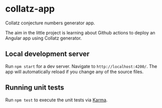 # collatz-app

Collatz conjecture numbers generator app.

The aim in the little project is learning about Github actions to deploy an Angular app using Collatz generator.

## Local development server

Run `npm start` for a dev server. Navigate to `http://localhost:4200/`. The app will automatically reload if you change
any of the source files.

## Running unit tests

Run `npm test` to execute the unit tests via [Karma](https://karma-runner.github.io).
